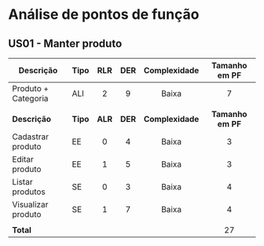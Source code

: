 # Análise de pontos de função

## US01 - Manter produto

| Descrição           | Tipo     |   RLR   |   DER   |   Complexidade   |   Tamanho em PF   |
| ------------------- | -------- | :-----: | :-----: | :--------------: | :---------------: |
| Produto + Categoria | ALI      |    2    |    9    |      Baixa       |         7         |
|                     |          |         |         |                  |                   |
| **Descrição**       | **Tipo** | **ALR** | **DER** | **Complexidade** | **Tamanho em PF** |
| Cadastrar produto   | EE       |    0    |    4    |      Baixa       |         3         |
| Editar produto      | EE       |    1    |    5    |      Baixa       |         3         |
| Listar produtos     | SE       |    0    |    3    |      Baixa       |         4         |
| Visualizar produto  | SE       |    1    |    7    |      Baixa       |         4         |
|                     |          |         |         |                  |                   |
| **Total**           |          |         |         |                  |        27         |
